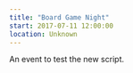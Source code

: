 ```yaml
---
title: "Board Game Night"
start: 2017-07-11 12:00:00
location: Unknown
---
```


An event to test the new script.
